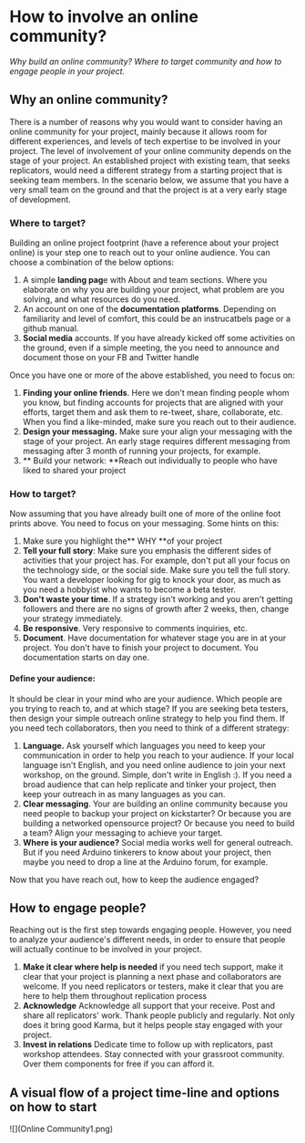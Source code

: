 # How to involve an online community?
*Why build an online community? Where to target community and how to engage people in your project.*

## Why an online community?
There is a number of reasons why you would want to consider having an online community for your project, mainly because it allows room for different experiences, and levels of tech expertise to be involved in your project. The level of involvement of your online community depends on the stage of your project. An established project with existing team, that seeks replicators, would need a different strategy from a starting project that is seeking team members. In the scenario below, we assume that you have a very small team on the ground and that the project is at a very early stage of development.



### Where to target?

Building an online project footprint (have a reference about your project online) is your step one to reach out to your online audience.  You can choose a combination of the below options:
1. A simple **landing pag**e with About and team sections.  Where you elaborate on why you are building your project, what problem are you solving, and what resources do you need.
2. An account on one of the **documentation platforms**. Depending on familiarity and level of comfort, this could be an instrucatbels page or a github manual.
3. **Social media** accounts. If you have already kicked off some activities on the ground, even if a simple meeting, the you need to announce and document those on your FB and Twitter handle

Once you have one or more of the above established, you need to focus on:
1. **Finding your online friends**.  Here we don't mean finding people whom you know, but finding accounts for projects that are aligned with your efforts, target them and ask them to re-tweet, share, collaborate, etc.  When you find a like-minded, make sure you reach out to their audience.
2. **Design your messaging.** Make sure your align your messaging with the stage of your project.  An early stage requires different messaging from messaging after 3 month of running your projects, for example.
3. ** Build your network: **Reach out individually to people who have liked to shared your project


### How to target?
Now assuming that you have already built one of more of the online foot prints above. You need to focus on your messaging.  Some hints on this:
1. Make sure you highlight the** WHY **of your project
2. **Tell your full story**: Make sure you emphasis the different sides of activities that your project has.  For example, don't put all your focus on the technology side, or the social side. Make sure you tell the full story. You want a developer looking for gig to knock your door, as much as you need a hobbyist who wants to become a beta tester.
3. **Don't waste your time**.  If a strategy isn't working and you aren't getting followers and there are no signs of growth after 2 weeks, then, change your strategy immediately. 
4. **Be responsive**. Very responsive to comments inquiries, etc.  
5. **Document**. Have documentation for whatever stage you are in at your project. You don't have to finish your project to document. You documentation starts on day one.


#### Define your audience:

It should be clear in your mind who are your audience. Which people are you trying to reach to, and at which stage? If you are seeking beta testers, then design your simple outreach online strategy to help you find them. If you need tech collaborators, then you need to think of a different strategy:
1. **Language.**  Ask yourself which languages you need to keep your communication in order to help you reach to your audience. If your local language isn't English, and you need online audience to join your next workshop, on the ground. Simple, don't write in English :). If you need a broad audience that can help replicate and tinker your project, then keep your outreach in as many languages as you can.
2. **Clear messaging**. Your are building an online community because you need people to backup your project on kickstarter? Or because you are building a networked opensource project? Or because you need to build a team?  Align your messaging to achieve your target.
3. **Where is your audience?** Social media works well for general outreach. But if you need Arduino tinkerers to know about your project, then maybe you need to drop a line at the Arduino forum, for example.
  
Now that you have reach out, how to keep the audience engaged?

## How to engage people?

Reaching out is the first step towards engaging people. However, you need to analyze your audience's different needs, in order to ensure that people will actually continue to be involved in your project.
1. **Make it clear where help is needed** if you need tech support, make it clear that your project is planning a next phase and collaborators are welcome. If you need replicators or testers, make it clear that you are here to help them throughout replication process
2. **Acknowledge**  Acknowledge all support that your receive.  Post and share all replicators' work. Thank people publicly and regularly. Not only does it bring good Karma, but it helps people stay engaged with your project.
3. **Invest in relations** Dedicate time to follow up with replicators, past workshop attendees. Stay connected with your grassroot community.  Over them components for free if you can afford it.


## A visual flow of a project time-line and options on how to start


![](Online Community1.png)